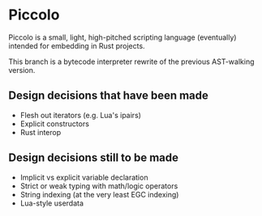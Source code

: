 
# Piccolo

Piccolo is a small, light, high-pitched scripting language (eventually) intended
for embedding in Rust projects.

This branch is a bytecode interpreter rewrite of the previous AST-walking version.

## Design decisions that have been made
* Flesh out iterators (e.g. Lua's ipairs)
* Explicit constructors
* Rust interop

## Design decisions still to be made
* Implicit vs explicit variable declaration
* Strict or weak typing with math/logic operators
* String indexing (at the very least EGC indexing)
* Lua-style userdata
